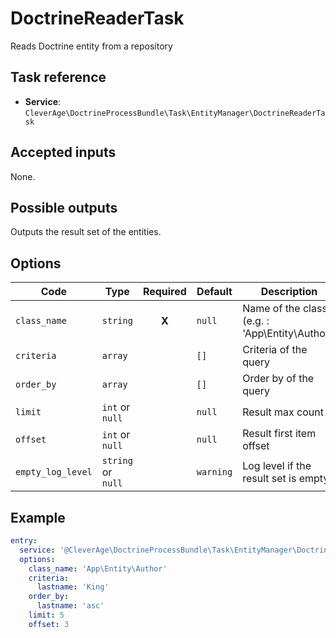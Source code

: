 DoctrineReaderTask
==================

Reads Doctrine entity from a repository

Task reference
--------------

* **Service**: `CleverAge\DoctrineProcessBundle\Task\EntityManager\DoctrineReaderTask`

Accepted inputs
---------------

None.

Possible outputs
----------------

Outputs the result set of the entities.

Options
-------


| Code              | Type               | Required | Default   | Description                                    |
|-------------------|--------------------|:--------:|-----------|------------------------------------------------|
| `class_name`      | `string`           |  **X**   | `null`    | Name of the class (e.g. : 'App\Entity\Author') |
| `criteria`        | `array`            |          | `[]`      | Criteria of the query                          |
| `order_by`        | `array`            |          | `[]`      | Order by of the query                          |
| `limit`           | `int` or `null`    |          | `null`    | Result max count                               |
| `offset`          | `int` or `null`    |          | `null`    | Result first item offset                       |
| `empty_log_level` | `string` or `null` |          | `warning` | Log level if the result set is empty           |


Example
-------

```yaml
entry:
  service: '@CleverAge\DoctrineProcessBundle\Task\EntityManager\DoctrineReaderTask'
  options:
    class_name: 'App\Entity\Author'
    criteria:
      lastname: 'King'
    order_by:
      lastname: 'asc'
    limit: 5
    offset: 3
```